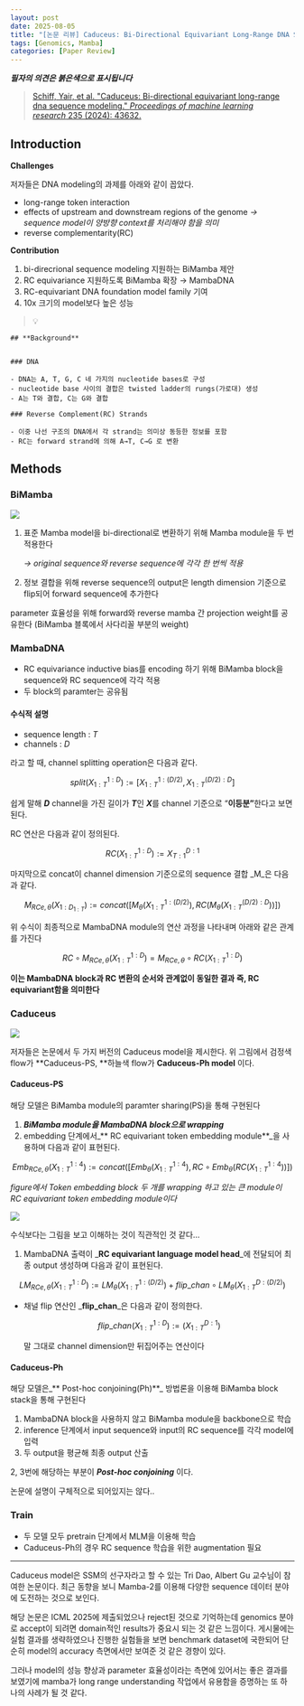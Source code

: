 ```yaml
---
layout: post
date: 2025-08-05
title: "[논문 리뷰] Caduceus: Bi-Directional Equivariant Long-Range DNA Sequence Modeling"
tags: [Genomics, Mamba]
categories: [Paper Review]
---
```


<span class="notion-red">_**필자의 의견은 붉은색으로 표시됩니다**_</span>


> [Schiff, Yair, et al. "Caduceus: Bi-directional equivariant long-range dna sequence modeling." ](https://pmc.ncbi.nlm.nih.gov/articles/PMC12189541/)[_Proceedings of machine learning research_](https://pmc.ncbi.nlm.nih.gov/articles/PMC12189541/)[ 235 (2024): 43632.](https://pmc.ncbi.nlm.nih.gov/articles/PMC12189541/)



## Introduction


**Challenges**


저자들은 DNA modeling의 과제를 아래와 같이 꼽았다.

- long-range token interaction
- effects of upstream and downstream regions of the genome 
_→ sequence model이 양방향 context를 처리해야 함을 의미_
- reverse complementarity(RC)

**Contribution**

1. bi-direcrional sequence modeling 지원하는 BiMamba 제안
1. RC equivariance 지원하도록 BiMamba 확장 → MambaDNA
1. RC-equivariant DNA foundation model family 기여
1. 10x 크기의 model보다 높은 성능

> 💡 


	## **Background**


	### DNA

	- DNA는 A, T, G, C 네 가지의 nucleotide bases로 구성
	- nucleotide base 사이의 결합은 twisted ladder의 rungs(가로대) 생성
	- A는 T와 결합, C는 G와 결합

	### Reverse Complement(RC) Strands

	- 이중 나선 구조의 DNA에서 각 strand는 의미상 동등한 정보를 포함
	- RC는 forward strand에 의해 A→T, C→G 로 변환


## Methods



### BiMamba


![](https://prod-files-secure.s3.us-west-2.amazonaws.com/542b861c-36a8-4051-84e5-8804b6728dba/2c247d59-7815-4980-99f0-8f0d21f445a7/image.png?X-Amz-Algorithm=AWS4-HMAC-SHA256&X-Amz-Content-Sha256=UNSIGNED-PAYLOAD&X-Amz-Credential=ASIAZI2LB46677HLCGOG%2F20250818%2Fus-west-2%2Fs3%2Faws4_request&X-Amz-Date=20250818T190835Z&X-Amz-Expires=3600&X-Amz-Security-Token=IQoJb3JpZ2luX2VjEGIaCXVzLXdlc3QtMiJHMEUCIQCBVSbdGPK8R4AdqlAvbCQSLARNSgkcROkpc1O6CUrf6QIgNixkmEq9BSSkm7uRzugCc5%2F%2BzrivS%2B%2FBUoP0p%2B0NLDcqiAQIq%2F%2F%2F%2F%2F%2F%2F%2F%2F%2F%2FARAAGgw2Mzc0MjMxODM4MDUiDG9F3Fj%2FUFseu%2BS0EyrcAztGbbBUXief85ZQ5HVmmh7isSnRgOLpTrvpaaX%2FAL6bgHxp2QDijRKU2G6wg8qo4r%2FXUuBUt8jZWm3ebp7dRZ%2Fqa0YtFvLask6JvLoap1zEr7ZO653exuf4fs2NCYO8DIclgydRQsc4oY4RYYkSlZy5WUXF1c9L6qh8z%2F4nZ34RUFTioWqgY7FP3snAgLjRIbcSV4uTTY84vIwsAQfeZbgsEDls4SMz17FgHzkOwZAwTge6aH3ywpHe3Y796HIe2GiiaFQI2AMG9T0SijykYFzMTanDJRlemBfsAdZwXaC99eejxYYmuatPVueeDiyrbIneXlurQ4mI4Ovfs3OOYOCVXj8En74mHWH4xr46avwGMKj32%2F%2Fk2PDkraODAIwLd%2B86%2F501K%2FsK4cMPgXefzdwSQnLpmO1vh%2BkBAhAaJBTV1sNndG%2Bb%2BWGAXG9hHHjhpXsdKLyyK%2FCtpFV3mfU0Xq0SA7Thhr%2BVrmAAeKDe1eT2Wgl7idpFNtluYr%2FQwQoyePnmT7rP2RhhuY3yH4%2B9o83pvDYv%2F5y3ZgHMt9tLySFS2MOWVqtV9XcbbYcgbRSkbK0AZmCpUctd36uM7iGSL%2F7yVxEko3UeR3S3r6fIOCArKGTjuGIq8hbCtGqtMPXQjcUGOqUB6s%2BUpgTkaPp486jbMAt6vUgzjAtoIxNttUhq69odcKf%2BPKmGSGne2d5Ybj9ILVcAMNi0vltkqSm2x6iS8oEy6Wd2duFRplSvastMcXxQrnVdCeV6SM53%2Fj%2Febc27DH55dTddwolJ5l6HOpJPakZbKqpHbc2T1AMOWSSMUKfjdcmxhlRMwlKUos542IXze9O%2Fv7vNTpeUjf5HRPZFZV0vhW2gHdaw&X-Amz-Signature=10183b3fa3f5f0b84c5ffbeda36b87256c3c5b8b86b7e492080d7a0e1a45dc5c&X-Amz-SignedHeaders=host&x-amz-checksum-mode=ENABLED&x-id=GetObject)

1. 표준 Mamba model을 bi-directional로 변환하기 위해 Mamba module을 두 번 적용한다

	_→ original sequence와 reverse sequence에 각각 한 번씩 적용_

1. 정보 결합을 위해 reverse sequence의 output은 length dimension 기준으로 flip되어 forward sequence에 추가한다

parameter 효율성을 위해 forward와 reverse mamba 간 projection weight를 공유한다 (BiMamba 블록에서 사다리꼴 부분의 weight)



### MambaDNA

- RC equivariance inductive bias를 encoding 하기 위해 BiMamba block을 sequence와 RC sequence에 각각 적용
- 두 block의 paramter는 공유됨


#### 수식적 설명

- sequence length : _T_
- channels : _D_

라고 할 때,  channel splitting operation은 다음과 같다.


$$
split(X^{1:D}_{1:T}):=[X^{1:(D/2)}_{1:T},X^{(D/2):D}_{1:T}]
$$


<span class="notion-red">쉽게 말해 </span><span class="notion-red">_**D**_</span><span class="notion-red"> channel을 가진 길이가 </span><span class="notion-red">_**T**_</span><span class="notion-red">인 </span><span class="notion-red">_**X**_</span><span class="notion-red">를 channel 기준으로 “</span><span class="notion-red">**이등분”**</span><span class="notion-red">한다고 보면 된다.</span>


RC 연산은 다음과 같이 정의된다.


$$
RC(X^{1:D}_{1:T}):=X^{D:1}_{T:1}
$$


마지막으로 concat이 channel dimension 기준으로의 sequence 결합 _M_은 다음과 같다.


$$
M_{RCe,\theta}(X_{1:D_{1:T}}):=concat([M_{\theta}(X^{1:(D/2)}_{1:T}),RC(M_{\theta}(X^{(D/2):D}_{1:T}))])
$$


위 수식이 최종적으로 MambaDNA module의 연산 과정을 나타내며 아래와 같은 관계를 가진다


$$
RC\circ M_{RCe,\theta}(X^{1:D}_{1:T}) = M_{RCe,\theta} \circ RC(X^{1:D}_{1:T})
$$


**이는 MambaDNA block과 RC 변환의 순서와 관계없이 동일한 결과 즉, RC equivariant함을 의미한다**



### Caduceus


![](https://prod-files-secure.s3.us-west-2.amazonaws.com/542b861c-36a8-4051-84e5-8804b6728dba/f94a60d7-8145-473b-aef9-7c68d3ec604a/image.png?X-Amz-Algorithm=AWS4-HMAC-SHA256&X-Amz-Content-Sha256=UNSIGNED-PAYLOAD&X-Amz-Credential=ASIAZI2LB46677HLCGOG%2F20250818%2Fus-west-2%2Fs3%2Faws4_request&X-Amz-Date=20250818T190835Z&X-Amz-Expires=3600&X-Amz-Security-Token=IQoJb3JpZ2luX2VjEGIaCXVzLXdlc3QtMiJHMEUCIQCBVSbdGPK8R4AdqlAvbCQSLARNSgkcROkpc1O6CUrf6QIgNixkmEq9BSSkm7uRzugCc5%2F%2BzrivS%2B%2FBUoP0p%2B0NLDcqiAQIq%2F%2F%2F%2F%2F%2F%2F%2F%2F%2F%2FARAAGgw2Mzc0MjMxODM4MDUiDG9F3Fj%2FUFseu%2BS0EyrcAztGbbBUXief85ZQ5HVmmh7isSnRgOLpTrvpaaX%2FAL6bgHxp2QDijRKU2G6wg8qo4r%2FXUuBUt8jZWm3ebp7dRZ%2Fqa0YtFvLask6JvLoap1zEr7ZO653exuf4fs2NCYO8DIclgydRQsc4oY4RYYkSlZy5WUXF1c9L6qh8z%2F4nZ34RUFTioWqgY7FP3snAgLjRIbcSV4uTTY84vIwsAQfeZbgsEDls4SMz17FgHzkOwZAwTge6aH3ywpHe3Y796HIe2GiiaFQI2AMG9T0SijykYFzMTanDJRlemBfsAdZwXaC99eejxYYmuatPVueeDiyrbIneXlurQ4mI4Ovfs3OOYOCVXj8En74mHWH4xr46avwGMKj32%2F%2Fk2PDkraODAIwLd%2B86%2F501K%2FsK4cMPgXefzdwSQnLpmO1vh%2BkBAhAaJBTV1sNndG%2Bb%2BWGAXG9hHHjhpXsdKLyyK%2FCtpFV3mfU0Xq0SA7Thhr%2BVrmAAeKDe1eT2Wgl7idpFNtluYr%2FQwQoyePnmT7rP2RhhuY3yH4%2B9o83pvDYv%2F5y3ZgHMt9tLySFS2MOWVqtV9XcbbYcgbRSkbK0AZmCpUctd36uM7iGSL%2F7yVxEko3UeR3S3r6fIOCArKGTjuGIq8hbCtGqtMPXQjcUGOqUB6s%2BUpgTkaPp486jbMAt6vUgzjAtoIxNttUhq69odcKf%2BPKmGSGne2d5Ybj9ILVcAMNi0vltkqSm2x6iS8oEy6Wd2duFRplSvastMcXxQrnVdCeV6SM53%2Fj%2Febc27DH55dTddwolJ5l6HOpJPakZbKqpHbc2T1AMOWSSMUKfjdcmxhlRMwlKUos542IXze9O%2Fv7vNTpeUjf5HRPZFZV0vhW2gHdaw&X-Amz-Signature=860e4872aae9256f154725894c3c8434dbb994b4c8953744633373d431045c18&X-Amz-SignedHeaders=host&x-amz-checksum-mode=ENABLED&x-id=GetObject)


저자들은 논문에서 두 가지 버전의 Caduceus model을 제시한다. 위 그림에서 검정색 flow가 **Caduceus-PS, **하늘색 flow가 **Caduceus-Ph model** 이다.



#### Caduceus-PS


해당 모델은 BiMamba module의 paramter sharing(PS)을 통해 구현된다

1. _**BiMamba module을 MambaDNA block으로 wrapping**_
1. embedding 단계에서_** RC equivariant token embedding module**_을 사용하며 다음과 같이 표현된다.

$$
Emb_{RCe,\theta}(X^{1:4}_{1:T}):=concat([Emb_{\theta}(X^{1:4}_{1:T}),RC \circ Emb_{\theta}(RC(X^{1:4}_{1:T}))])
$$


_figure에서 Token embedding block 두 개를 wrapping 하고 있는 큰 module이 RC equivariant token embedding module이다_


![](https://prod-files-secure.s3.us-west-2.amazonaws.com/542b861c-36a8-4051-84e5-8804b6728dba/b175e4da-71eb-4e91-8c23-a06dabe673c9/image.png?X-Amz-Algorithm=AWS4-HMAC-SHA256&X-Amz-Content-Sha256=UNSIGNED-PAYLOAD&X-Amz-Credential=ASIAZI2LB46677HLCGOG%2F20250818%2Fus-west-2%2Fs3%2Faws4_request&X-Amz-Date=20250818T190835Z&X-Amz-Expires=3600&X-Amz-Security-Token=IQoJb3JpZ2luX2VjEGIaCXVzLXdlc3QtMiJHMEUCIQCBVSbdGPK8R4AdqlAvbCQSLARNSgkcROkpc1O6CUrf6QIgNixkmEq9BSSkm7uRzugCc5%2F%2BzrivS%2B%2FBUoP0p%2B0NLDcqiAQIq%2F%2F%2F%2F%2F%2F%2F%2F%2F%2F%2FARAAGgw2Mzc0MjMxODM4MDUiDG9F3Fj%2FUFseu%2BS0EyrcAztGbbBUXief85ZQ5HVmmh7isSnRgOLpTrvpaaX%2FAL6bgHxp2QDijRKU2G6wg8qo4r%2FXUuBUt8jZWm3ebp7dRZ%2Fqa0YtFvLask6JvLoap1zEr7ZO653exuf4fs2NCYO8DIclgydRQsc4oY4RYYkSlZy5WUXF1c9L6qh8z%2F4nZ34RUFTioWqgY7FP3snAgLjRIbcSV4uTTY84vIwsAQfeZbgsEDls4SMz17FgHzkOwZAwTge6aH3ywpHe3Y796HIe2GiiaFQI2AMG9T0SijykYFzMTanDJRlemBfsAdZwXaC99eejxYYmuatPVueeDiyrbIneXlurQ4mI4Ovfs3OOYOCVXj8En74mHWH4xr46avwGMKj32%2F%2Fk2PDkraODAIwLd%2B86%2F501K%2FsK4cMPgXefzdwSQnLpmO1vh%2BkBAhAaJBTV1sNndG%2Bb%2BWGAXG9hHHjhpXsdKLyyK%2FCtpFV3mfU0Xq0SA7Thhr%2BVrmAAeKDe1eT2Wgl7idpFNtluYr%2FQwQoyePnmT7rP2RhhuY3yH4%2B9o83pvDYv%2F5y3ZgHMt9tLySFS2MOWVqtV9XcbbYcgbRSkbK0AZmCpUctd36uM7iGSL%2F7yVxEko3UeR3S3r6fIOCArKGTjuGIq8hbCtGqtMPXQjcUGOqUB6s%2BUpgTkaPp486jbMAt6vUgzjAtoIxNttUhq69odcKf%2BPKmGSGne2d5Ybj9ILVcAMNi0vltkqSm2x6iS8oEy6Wd2duFRplSvastMcXxQrnVdCeV6SM53%2Fj%2Febc27DH55dTddwolJ5l6HOpJPakZbKqpHbc2T1AMOWSSMUKfjdcmxhlRMwlKUos542IXze9O%2Fv7vNTpeUjf5HRPZFZV0vhW2gHdaw&X-Amz-Signature=1411e434cdc462b9495eb925df7acaa74566b1a79a96bfd8c9ae10256666e568&X-Amz-SignedHeaders=host&x-amz-checksum-mode=ENABLED&x-id=GetObject)


<span class="notion-red">수식보다는 그림을 보고 이해하는 것이 직관적인 것 같다…</span>

1. MambaDNA 출력이 _**RC equivariant language model head**_에 전달되어 최종 output 생성하며 다음과 같이 표현된다.

$$
LM_{RCe,\theta}(X^{1:D}_{1:T}):= LM_{\theta}(X^{1:(D/2)}_{1:T})+flip\_chan\circ LM_{\theta}(X^{D:(D/2)}_{1:T})
$$

- 채널 flip 연산인 _**flip\_chan**_은 다음과 같이 정의한다.

	$$
	flip\_chan(X^{1:D}_{1:T}):=(X^{D:1}_{1:T})
	$$


	말 그대로 channel dimension만 뒤집어주는 연산이다



#### Caduceus-Ph


해당 모델은_** Post-hoc conjoining(Ph)**_ 방법론을 이용해 BiMamba block stack을 통해 구현된다

1. MambaDNA block을 사용하지 않고 BiMamba module을 backbone으로 학습
1. inference 단계에서 input sequence와 input의 RC sequence를 각각 model에 입력
1. 두 output을 평균해 최종 output 산출

2, 3번에 해당하는 부분이 _**Post-hoc conjoining**_ 이다.


<span class="notion-red">논문에 설명이 구체적으로 되어있지는 않다..</span>



### Train

- 두 모델 모두 pretrain 단계에서 MLM을 이용해 학습
- Caduceus-Ph의 경우 RC sequence 학습을 위한 augmentation 필요

---


<span class="notion-red">Caduceus model은 SSM의 선구자라고 할 수 있는 Tri Dao, Albert Gu 교수님이 참여한 논문이다. 최근 동향을 보니 Mamba-2를 이용해 다양한 sequence 데이터 분야에 도전하는 것으로 보인다.</span>


<span class="notion-red">해당 논문은 ICML 2025에 제출되었으나 reject된 것으로 기억하는데 genomics 분야로 accept이 되려면 domain적인 results가 중요시 되는 것 같은 느낌이다. 게시물에는 실험 결과를 생략하였으나 진행한 실험들을 보면 benchmark dataset에 국한되어 단순히 model의 accuracy 측면에서만 보여준 것 같은 경향이 있다.</span>


<span class="notion-red">그러나 model의 성능 향상과 parameter 효율성이라는 측면에 있어서는 좋은 결과를 보였기에 mamba가 long range understanding 작업에서 유용함을 증명하는 또 하나의 사례가 될 것 같다.</span>


